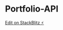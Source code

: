 # Portfolio-API

[Edit on StackBlitz ⚡️](https://stackblitz.com/edit/baitando-dhbw-distributed-qsgeos)